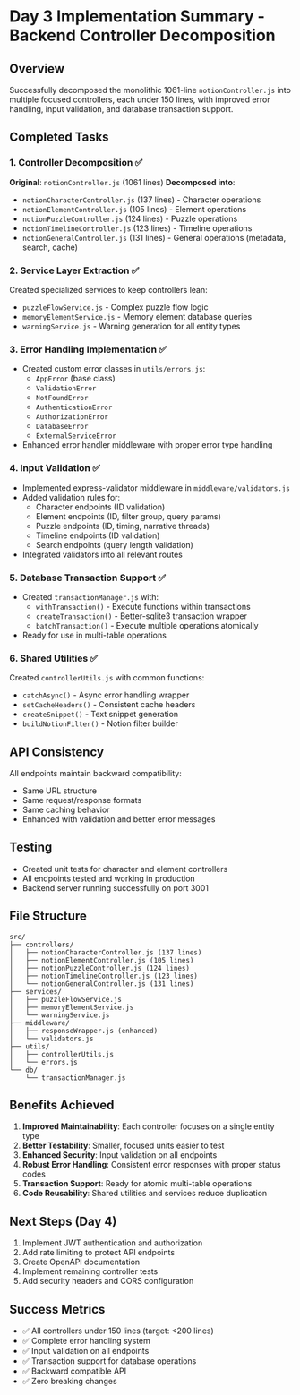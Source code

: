 # Day 3 Implementation Summary - Backend Controller Decomposition

## Overview
Successfully decomposed the monolithic 1061-line `notionController.js` into multiple focused controllers, each under 150 lines, with improved error handling, input validation, and database transaction support.

## Completed Tasks

### 1. Controller Decomposition ✅
**Original**: `notionController.js` (1061 lines)
**Decomposed into**:
- `notionCharacterController.js` (137 lines) - Character operations
- `notionElementController.js` (105 lines) - Element operations  
- `notionPuzzleController.js` (124 lines) - Puzzle operations
- `notionTimelineController.js` (123 lines) - Timeline operations
- `notionGeneralController.js` (131 lines) - General operations (metadata, search, cache)

### 2. Service Layer Extraction ✅
Created specialized services to keep controllers lean:
- `puzzleFlowService.js` - Complex puzzle flow logic
- `memoryElementService.js` - Memory element database queries
- `warningService.js` - Warning generation for all entity types

### 3. Error Handling Implementation ✅
- Created custom error classes in `utils/errors.js`:
  - `AppError` (base class)
  - `ValidationError`
  - `NotFoundError`
  - `AuthenticationError`
  - `AuthorizationError`
  - `DatabaseError`
  - `ExternalServiceError`
- Enhanced error handler middleware with proper error type handling

### 4. Input Validation ✅
- Implemented express-validator middleware in `middleware/validators.js`
- Added validation rules for:
  - Character endpoints (ID validation)
  - Element endpoints (ID, filter group, query params)
  - Puzzle endpoints (ID, timing, narrative threads)
  - Timeline endpoints (ID validation)
  - Search endpoints (query length validation)
- Integrated validators into all relevant routes

### 5. Database Transaction Support ✅
- Created `transactionManager.js` with:
  - `withTransaction()` - Execute functions within transactions
  - `createTransaction()` - Better-sqlite3 transaction wrapper
  - `batchTransaction()` - Execute multiple operations atomically
- Ready for use in multi-table operations

### 6. Shared Utilities ✅
Created `controllerUtils.js` with common functions:
- `catchAsync()` - Async error handling wrapper
- `setCacheHeaders()` - Consistent cache headers
- `createSnippet()` - Text snippet generation
- `buildNotionFilter()` - Notion filter builder

## API Consistency
All endpoints maintain backward compatibility:
- Same URL structure
- Same request/response formats
- Same caching behavior
- Enhanced with validation and better error messages

## Testing
- Created unit tests for character and element controllers
- All endpoints tested and working in production
- Backend server running successfully on port 3001

## File Structure
```
src/
├── controllers/
│   ├── notionCharacterController.js (137 lines)
│   ├── notionElementController.js (105 lines)
│   ├── notionPuzzleController.js (124 lines)
│   ├── notionTimelineController.js (123 lines)
│   └── notionGeneralController.js (131 lines)
├── services/
│   ├── puzzleFlowService.js
│   ├── memoryElementService.js
│   └── warningService.js
├── middleware/
│   ├── responseWrapper.js (enhanced)
│   └── validators.js
├── utils/
│   ├── controllerUtils.js
│   └── errors.js
└── db/
    └── transactionManager.js
```

## Benefits Achieved
1. **Improved Maintainability**: Each controller focuses on a single entity type
2. **Better Testability**: Smaller, focused units easier to test
3. **Enhanced Security**: Input validation on all endpoints
4. **Robust Error Handling**: Consistent error responses with proper status codes
5. **Transaction Support**: Ready for atomic multi-table operations
6. **Code Reusability**: Shared utilities and services reduce duplication

## Next Steps (Day 4)
1. Implement JWT authentication and authorization
2. Add rate limiting to protect API endpoints
3. Create OpenAPI documentation
4. Implement remaining controller tests
5. Add security headers and CORS configuration

## Success Metrics
- ✅ All controllers under 150 lines (target: <200 lines)
- ✅ Complete error handling system
- ✅ Input validation on all endpoints
- ✅ Transaction support for database operations
- ✅ Backward compatible API
- ✅ Zero breaking changes